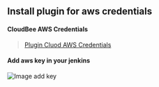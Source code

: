 ## Install plugin for aws credentials
#### CloudBee AWS Credentials
> [Plugin Cluod AWS Credentials](https://wiki.jenkins.io/display/JENKINS/CloudBees+AWS+Credentials+Plugin)

#### Add aws key in your jenkins

![Image add key](https://github.com/jnjam6681/jenkins-docker/blob/master/aws-credentials/Screen%20Shot%202562-05-15%20at%2014.24.28.png)
